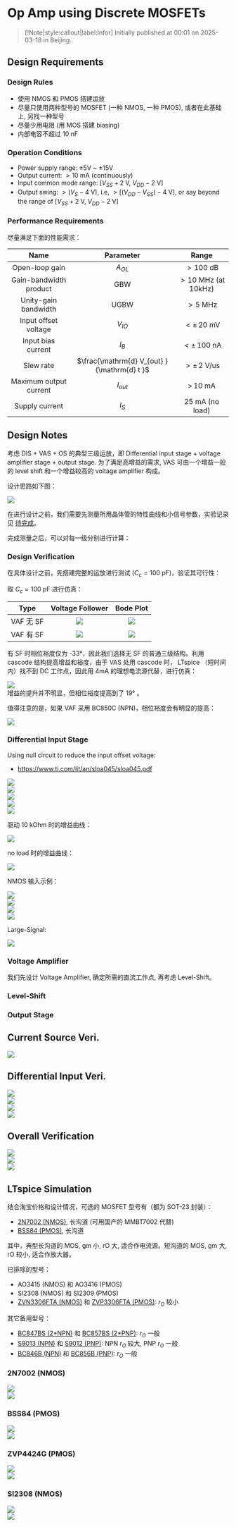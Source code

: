 # Op Amp using Discrete MOSFETs

> [!Note|style:callout|label:Infor]
Initially published at 00:01 on 2025-03-18 in Beijing.



## Design Requirements

### Design Rules

- 使用 NMOS 和 PMOS 搭建运放
- 尽量只使用两种型号的 MOSFET (一种 NMOS, 一种 PMOS), 或者在此基础上, 另找一种型号
- 尽量少用电阻 (用 MOS 搭建 biasing)
- 内部电容不超过 $10\ \mathrm{nF}$

### Operation Conditions

- Power supply range: ±5V ~ ±15V
- Output current: $> 10\ \mathrm{mA}$ (continuously)
- Input common mode range: $[V_{SS} + 2 \ \mathrm{V},\ V_{DD} - 2 \ \mathrm{V}]$
- Output swing: $> (V_S - 4\ \mathrm{V})$, i.e, $> [ (V_{DD} - V_{SS}) - 4\ \mathrm{V} ]$, or say beyond the range of $[V_{SS} + 2 \ \mathrm{V},\ V_{DD} - 2 \ \mathrm{V}]$


### Performance Requirements

<!-- 
- Open-loop gain: $A_{OL} > 100\ \mathrm{dB}$
- Gain-bandwidth product: $\mathrm{GBW} > 1\ \mathrm{MHz}$
- Input offset voltage: $V_{IO} < 20\ \mathrm{mV}$
- Input bias current: $|I_B| < 100\ \mathrm{nA}$
 -->


尽量满足下面的性能需求：

<div class='center'>

| Name | Parameter | Range |
|:-:|:-:|:-:|
 | Open-loop gain | $A_{OL}$ | $> 100\ \mathrm{dB}$ |
 | Gain-bandwidth product | $\mathrm{GBW}$ | $> 10\ \mathrm{MHz}$ (at 10kHz) |
 | Unity-gain bandwidth | $\mathrm{UGBW}$ | $> 5\ \mathrm{MHz}$ |
 | Input offset voltage | $V_{IO}$ | $< ±\, 20\ \mathrm{mV}$ |
 | Input bias current | $I_B$ | $< ±\, 100\ \mathrm{nA}$ |
 | Slew rate | $\frac{\mathrm{d} V_{out} }{\mathrm{d} t }$ | $> ±\, 2 \ \mathrm{V/us}$ |
 | Maximum output current | $I_{out}$ | $> \, 10 \ \mathrm{mA}$ |
 | Supply current | $I_S$ | $25 \ \mathrm{mA}$ (no load) |
</div>


## Design Notes

考虑 DIS + VAS + OS 的典型三级运放，即 Differential input stage + voltage amplifier stage + output stage. 为了满足高增益的需求, VAS 可由一个增益一般的 level shift 和一个增益较高的 voltage amplifier 构成。

设计思路如下图：
<div class="center"><img src="https://imagebank-0.oss-cn-beijing.aliyuncs.com/VS-PicGo/2025-03-18-19-45-54_Op Amp using Discrete MOSFETs.jpeg"/></div>

在进行设计之前，我们需要先测量所用晶体管的特性曲线和小信号参数，实验记录见 [待完成](../../ElectronicDesigns/待完成)。

完成测量之后，可以对每一级分别进行计算：

### Design Verification

在具体设计之前，先搭建完整的运放进行测试 ($C_c = 100 \ \mathrm{pF}$)，验证其可行性：

<div class='center'>

取 $C_c = 100 \ \mathrm{pF}$ 进行仿真：

| Type | Voltage Follower | Bode Plot |
|:-:|:-:|:-:|
 | VAF 无 SF | <div class="center"><img src="https://imagebank-0.oss-cn-beijing.aliyuncs.com/VS-PicGo/2025-03-23-14-36-40_Op Amp using Discrete MOSFETs.png"/></div> | <div class="center"><img src="https://imagebank-0.oss-cn-beijing.aliyuncs.com/VS-PicGo/2025-03-23-14-35-36_Op Amp using Discrete MOSFETs.png"/></div> |
 | VAF 有 SF | <div class="center"><img src="https://imagebank-0.oss-cn-beijing.aliyuncs.com/VS-PicGo/2025-03-23-14-38-14_Op Amp using Discrete MOSFETs.png"/></div> | <div class="center"><img src="https://imagebank-0.oss-cn-beijing.aliyuncs.com/VS-PicGo/2025-03-23-14-39-35_Op Amp using Discrete MOSFETs.png"/></div> |
</div>

有 SF 时相位裕度仅为 -33°，因此我们选择无 SF 的普通三级结构。利用 cascode 结构提高增益和裕度，由于 VAS 处用 cascode 时， LTspice （短时间内）找不到 DC 工作点，因此用 4mA 的理想电流源代替，进行仿真：
<div class="center"><img src="https://imagebank-0.oss-cn-beijing.aliyuncs.com/VS-PicGo/2025-03-23-14-55-45_Op Amp using Discrete MOSFETs.png"/></div>
增益的提升并不明显，但相位裕度提高到了 19° 。

值得注意的是，如果 VAF 采用 BC850C (NPN)，相位裕度会有明显的提高：
<div class="center"><img src="https://imagebank-0.oss-cn-beijing.aliyuncs.com/VS-PicGo/2025-03-23-15-09-42_Op Amp using Discrete MOSFETs.png"/></div>

### Differential Input Stage



Using null circuit to reduce the input offset voltage:
- https://www.ti.com/lit/an/sloa045/sloa045.pdf
<div class="center"><img src="https://imagebank-0.oss-cn-beijing.aliyuncs.com/VS-PicGo/2025-03-18-18-41-34_Op Amp using Discrete MOSFETs.png"/></div>

<div class="center"><img src="https://imagebank-0.oss-cn-beijing.aliyuncs.com/VS-PicGo/2025-03-19-00-45-02_Op Amp using Discrete MOSFETs.png"/></div>
<div class="center"><img src="https://imagebank-0.oss-cn-beijing.aliyuncs.com/VS-PicGo/2025-03-19-00-52-37_Op Amp using Discrete MOSFETs.png"/></div>
<div class="center"><img src="https://imagebank-0.oss-cn-beijing.aliyuncs.com/VS-PicGo/2025-03-19-00-55-52_Op Amp using Discrete MOSFETs.png"/></div>
<div class="center"><img src="https://imagebank-0.oss-cn-beijing.aliyuncs.com/VS-PicGo/2025-03-19-00-56-31_Op Amp using Discrete MOSFETs.png"/></div>

驱动 10 kOhm 时的增益曲线：
<div class="center"><img src="https://imagebank-0.oss-cn-beijing.aliyuncs.com/VS-PicGo/2025-03-19-17-38-19_Op Amp using Discrete MOSFETs.png"/></div>

no load 时的增益曲线：
<!-- <div class="center"><img src="https://imagebank-0.oss-cn-beijing.aliyuncs.com/VS-PicGo/2025-03-19-17-39-51_Op Amp using Discrete MOSFETs.png"/></div>
 -->
<!-- <div class="center"><img src="https://imagebank-0.oss-cn-beijing.aliyuncs.com/VS-PicGo/2025-03-19-17-45-12_Op Amp using Discrete MOSFETs.png"/></div>
 -->
<div class="center"><img src="https://imagebank-0.oss-cn-beijing.aliyuncs.com/VS-PicGo/2025-03-19-17-45-56_Op Amp using Discrete MOSFETs.png"/></div>

NMOS 输入示例：
<!-- <div class="center"><img src="https://imagebank-0.oss-cn-beijing.aliyuncs.com/VS-PicGo/2025-03-24-22-33-46_Op Amp using Discrete MOSFETs.png"/></div>
 -->
<div class="center"><img src="https://imagebank-0.oss-cn-beijing.aliyuncs.com/VS-PicGo/2025-03-24-22-35-33_Op Amp using Discrete MOSFETs.png"/></div>
<!-- <div class="center"><img src="https://imagebank-0.oss-cn-beijing.aliyuncs.com/VS-PicGo/2025-03-24-22-40-44_Op Amp using Discrete MOSFETs.png"/></div>
<div class="center"><img src="https://imagebank-0.oss-cn-beijing.aliyuncs.com/VS-PicGo/2025-03-24-22-44-12_Op Amp using Discrete MOSFETs.png"/></div>
 -->
<div class="center"><img src="https://imagebank-0.oss-cn-beijing.aliyuncs.com/VS-PicGo/2025-03-24-22-50-20_Op Amp using Discrete MOSFETs.png"/></div>
<div class="center"><img src="https://imagebank-0.oss-cn-beijing.aliyuncs.com/VS-PicGo/2025-03-24-22-47-58_Op Amp using Discrete MOSFETs.png"/></div>
<div class="center"><img src="https://imagebank-0.oss-cn-beijing.aliyuncs.com/VS-PicGo/2025-03-24-22-45-54_Op Amp using Discrete MOSFETs.png"/></div>

Large-Signal:
<div class="center"><img src="https://imagebank-0.oss-cn-beijing.aliyuncs.com/VS-PicGo/2025-03-24-22-58-55_Op Amp using Discrete MOSFETs.png"/></div>

### Voltage Amplifier

我们先设计 Voltage Amplifier, 确定所需的直流工作点, 再考虑 Level-Shift。

### Level-Shift

### Output Stage

## Current Source Veri.

<div class="center"><img src="https://imagebank-0.oss-cn-beijing.aliyuncs.com/VS-PicGo/2025-04-24-23-31-53_Op Amp using Discrete MOSFETs.png"/></div>

## Differential Input Veri.

<div class="center"><img src="https://imagebank-0.oss-cn-beijing.aliyuncs.com/VS-PicGo/2025-04-24-23-03-50_Op Amp using Discrete MOSFETs.png"/></div>
<div class="center"><img src="https://imagebank-0.oss-cn-beijing.aliyuncs.com/VS-PicGo/2025-04-24-23-05-14_Op Amp using Discrete MOSFETs.png"/></div>
<div class="center"><img src="https://imagebank-0.oss-cn-beijing.aliyuncs.com/VS-PicGo/2025-04-24-23-06-00_Op Amp using Discrete MOSFETs.png"/></div>
<div class="center"><img src="https://imagebank-0.oss-cn-beijing.aliyuncs.com/VS-PicGo/2025-04-24-23-07-30_Op Amp using Discrete MOSFETs.png"/></div>

## Overall Verification

<div class="center"><img src="https://imagebank-0.oss-cn-beijing.aliyuncs.com/VS-PicGo/2025-04-24-23-22-52_Op Amp using Discrete MOSFETs.png"/></div>
<div class="center"><img src="https://imagebank-0.oss-cn-beijing.aliyuncs.com/VS-PicGo/2025-04-24-23-23-18_Op Amp using Discrete MOSFETs.png"/></div>
<div class="center"><img src="https://imagebank-0.oss-cn-beijing.aliyuncs.com/VS-PicGo/2025-04-24-23-23-37_Op Amp using Discrete MOSFETs.png"/></div>

## LTspice Simulation

结合淘宝价格和设计情况，可选的 MOSFET 型号有（都为 SOT-23 封装）：
- [2N7002 (NMOS)](https://item.szlcsc.com/datasheet/2N7002LT1G/17020.html), 长沟道 (可用国产的 MMBT7002 代替)
- [BSS84 (PMOS)](https://item.szlcsc.com/datasheet/BSS84LT1G/83234.html), 长沟道

其中，典型长沟道的 MOS, gm 小, rO 大, 适合作电流源。短沟道的 MOS, gm 大, rO 较小, 适合作放大器。

已排除的型号：
- AO3415 (NMOS) 和 AO3416 (PMOS)
- SI2308 (NMOS) 和 SI2309 (PMOS)
- [ZVN3306FTA (NMOS)](https://item.szlcsc.com/datasheet/ZVN3306FTA/166652.html) 和 [ZVP3306FTA (PMOS)](https://item.szlcsc.com/datasheet/ZVP3306FTA/162357.html): $r_O$ 较小

其它备用型号：
- [BC847BS (2*NPN)](https://item.szlcsc.com/datasheet/BC847BS/43142126.html) 和 [BC857BS (2*PNP)](https://item.szlcsc.com/datasheet/BC857BS/43142127.html): $r_O$ 一般
- [S9013 (NPN)](https://item.szlcsc.com/datasheet/S9013/21397165.html) 和 [S9012 (PNP)](https://item.szlcsc.com/datasheet/S9012/21397167.html): NPN $r_O$ 较大, PNP $r_O$ 一般
- [BC846B (NPN)](https://item.szlcsc.com/datasheet/BC846B/21397172.html) 和 [BC856B (PNP)](https://item.szlcsc.com/datasheet/BC856B/21397174.html): $r_O$ 一般

### 2N7002 (NMOS)

<div class="center"><img src="https://imagebank-0.oss-cn-beijing.aliyuncs.com/VS-PicGo/2025-03-18-23-04-01_Op Amp using Discrete MOSFETs.png"/></div>
<!-- <div class="center"><img src="https://imagebank-0.oss-cn-beijing.aliyuncs.com/VS-PicGo/2025-03-18-22-40-55_Op Amp using Discrete MOSFETs.png"/></div> -->
<div class="center"><img src="https://imagebank-0.oss-cn-beijing.aliyuncs.com/VS-PicGo/2025-03-18-22-44-06_Op Amp using Discrete MOSFETs.png"/></div>

### BSS84 (PMOS)

<div class="center"><img src="https://imagebank-0.oss-cn-beijing.aliyuncs.com/VS-PicGo/2025-03-18-23-41-21_Op Amp using Discrete MOSFETs.png"/></div>
<div class="center"><img src="https://imagebank-0.oss-cn-beijing.aliyuncs.com/VS-PicGo/2025-03-18-23-42-17_Op Amp using Discrete MOSFETs.png"/></div>

### ZVP4424G (PMOS)

<div class="center"><img src="https://imagebank-0.oss-cn-beijing.aliyuncs.com/VS-PicGo/2025-03-18-23-05-45_Op Amp using Discrete MOSFETs.png"/></div>
<!-- <div class="center"><img src="https://imagebank-0.oss-cn-beijing.aliyuncs.com/VS-PicGo/2025-03-18-23-00-59_Op Amp using Discrete MOSFETs.png"/></div> -->
<div class="center"><img src="https://imagebank-0.oss-cn-beijing.aliyuncs.com/VS-PicGo/2025-03-18-23-02-03_Op Amp using Discrete MOSFETs.png"/></div>

### SI2308 (NMOS)
<div class="center"><img src="https://imagebank-0.oss-cn-beijing.aliyuncs.com/VS-PicGo/2025-03-18-22-51-11_Op Amp using Discrete MOSFETs.png"/></div>
<div class="center"><img src="https://imagebank-0.oss-cn-beijing.aliyuncs.com/VS-PicGo/2025-03-18-22-54-51_Op Amp using Discrete MOSFETs.png"/></div>

